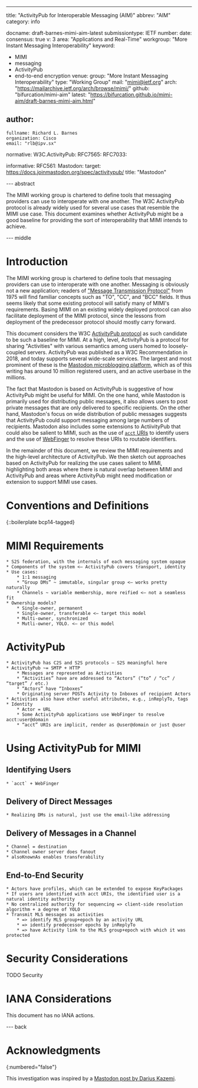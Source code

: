 ---
title: "ActivityPub for Interoperable Messaging (AIM)"
abbrev: "AIM"
category: info

docname: draft-barnes-mimi-aim-latest
submissiontype: IETF
number:
date:
consensus: true
v: 3
area: "Applications and Real-Time"
workgroup: "More Instant Messaging Interoperability"
keyword:
 - MIMI
 - messaging
 - ActivityPub
 - end-to-end encryption
venue:
  group: "More Instant Messaging Interoperability"
  type: "Working Group"
  mail: "mimi@ietf.org"
  arch: "https://mailarchive.ietf.org/arch/browse/mimi/"
  github: "bifurcation/mimi-aim"
  latest: "https://bifurcation.github.io/mimi-aim/draft-barnes-mimi-aim.html"

author:
 -
    fullname: Richard L. Barnes
    organization: Cisco
    email: "rlb@ipv.sx"

normative:
  W3C.ActivityPub:
  RFC7565:
  RFC7033:

informative:
  RFC561:
  Mastodon:
    target: https://docs.joinmastodon.org/spec/activitypub/
    title: "Mastodon"

--- abstract

The MIMI working group is chartered to define tools that messaging providers can
use to interoperate with one another.  The W3C ActivityPub protocol is already
widely used for several use cases that resemble the MIMI use case.  This
document examines whether ActivityPub might be a good baseline for providing the
sort of interoperability that MIMI intends to achieve.


--- middle

# Introduction

The MIMI working group is chartered to define tools that messaging providers can
use to interoperate with one another.  Messaging is obviously not a new
application; readers of ["Message Transmission Protocol"](#RFC561) from 1975 will find
familiar concepts such as "TO", "CC", and "BCC" fields.  It thus seems likely
that some existing protocol will satisfy many of MIMI's requirements.  Basing
MIMI on an existing widely deployed protocol can also facilitate deployment of
the MIMI protocol, since the lessons from deployment of the predecessor protocol
should mostly carry forward.

This document considers the W3C [ActivityPub protocol](#W3C.ActivityPub) as such
candidate to be such a baseline for MIMI.  At a high, level, ActivityPub is a
protocol for sharing "Activities" with various semantics among users homed to
loosely-coupled servers.  ActivityPub was published as a W3C Recommendation in
2018, and today supports several wide-scale services.  The largest and most
prominent of these is the [Mastodon microblogging platform](#Mastodon), which as
of this writing has around 10 million registered users, and an active userbase
in the millions.

The fact that Mastodon is based on ActivityPub is suggestive of how ActivityPub
might be useful for MIMI.  On the one hand, while Mastodon is primarily used for
distributing public messages, it also allows users to post private messages that
are only delivered to specific recipients.  On the other hand, Mastodon's focus
on wide distribution of public messages suggests that ActivityPub could support
messaging among large numbers of recipients.  Mastodon also includes some
extensions to ActiivityPub that could also be salient to MIMI, such as the use
of [`acct` URIs](#RFC7565) to identify users and the use of [WebFinger](#RFC7033) to resolve these URIs
to routable identifiers.

In the remainder of this document, we review the MIMI requirements and the
high-level architecture of ActivityPub.  We then sketch out approaches based on
ActivityPub for realizing the use cases salient to MIMI, highlighting both areas
where there is natural overlap between MIMI and ActivityPub and areas where
ActivityPub might need modification or extension to support MIMI use cases.

# Conventions and Definitions

{::boilerplate bcp14-tagged}

# MIMI Requirements

    * S2S federation, with the internals of each messaging system opaque
    * Components of the system <— ActivityPub covers transport, identity
    * Use cases:
        * 1:1 messaging 
        * “Group DMs” ~ immutable, singular group <— works pretty naturally
        * Channels ~ variable membership, more reified <— not a seamless fit
    * Ownership models?
        * Single-owner, permanent
        * Single-owner, transferable <— target this model
        * Multi-owner, synchronized
        * Mutli-owner, YOLO. <— or this model

# ActivityPub

    * ActivityPub has C2S and S2S protocols — S2S meaningful here
    * ActivityPub ~= SMTP + HTTP
        * Messages are represented as Activities
        * “Activities” have are addressed to “Actors” (“to” / “cc” / “target” / etc.)
        * “Actors” have “Inboxes”
        * Originating server POSTs Activity to Inboxes of recipient Actors
    * Activities also have other useful attributes, e.g., inReplyTo, tags
    * Identity
        * Actor = URL
        * Some ActivityPub applications use WebFinger to resolve acct:user@domain
        * “acct” URIs are implicit, render as @user@domain or just @user

# Using ActivityPub for MIMI

## Identifying Users

    * `acct` + WebFinger

## Delivery of Direct Messages

    * Realizing DMs is natural, just use the email-like addressing

## Delivery of Messages in a Channel

    * Channel = destination
    * Channel owner server does fanout
    * alsoKnownAs enables transferability

## End-to-End Security

    * Actors have profiles, which can be extended to expose KeyPackages
    * If users are identified with acct URIs, the identified user is a natural identity authority
    * No centralized authority for sequencing => client-side resolution algorithm + a degree of YOLO
    * Transmit MLS messages as activities
        * => identify MLS group+epoch by an activity URL
        * => identify predecessor epochs by inReplyTo
        * => have Activity link to the MLS group+epoch with which it was protected

# Security Considerations

TODO Security


# IANA Considerations

This document has no IANA actions.


--- back

# Acknowledgments
{:numbered="false"}

This investigation was inspired by a [Mastodon post by Darius
Kazemi](https://friend.camp/@darius/109996157569528129).


